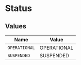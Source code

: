 # Status


## Values

| Name          | Value         |
| ------------- | ------------- |
| `OPERATIONAL` | OPERATIONAL   |
| `SUSPENDED`   | SUSPENDED     |